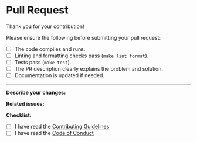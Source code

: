# Pull Request

Thank you for your contribution!

Please ensure the following before submitting your pull request:

- [ ] The code compiles and runs.
- [ ] Linting and formatting checks pass (`make lint format`).
- [ ] Tests pass (`make test`).
- [ ] The PR description clearly explains the problem and solution.
- [ ] Documentation is updated if needed.

---

**Describe your changes:**

**Related issues:**

**Checklist:**
- [ ] I have read the [Contributing Guidelines](../CONTRIBUTING.md)
- [ ] I have read the [Code of Conduct](../CODE_OF_CONDUCT.md)
